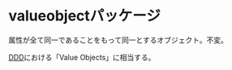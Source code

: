 # valueobjectパッケージ

属性が全て同一であることをもって同一とするオブジェクト。不変。

[DDD](http://domainlanguage.com/wp-content/uploads/2016/05/DDD_Reference_2015-03.pdf)における「Value Objects」に相当する。

